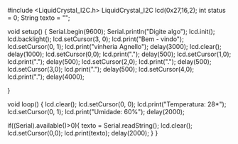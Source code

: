 #include <LiquidCrystal_I2C.h>
LiquidCrystal_I2C lcd(0x27,16,2);
int status = 0;
String  texto = "";

void setup() {
  Serial.begin(9600);
  Serial.println("Digite algo");
 lcd.init();
 lcd.backlight();
 lcd.setCursor(3, 0);
 lcd.print("Bem - vindo");
 lcd.setCursor(0, 1);
 lcd.print("vinheria Agnello");
 delay(3000);
lcd.clear();
delay(1000);
lcd.setCursor(0,0);
lcd.print(".");
delay(500);
lcd.setCursor(1,0);
lcd.print(".");
delay(500);
lcd.setCursor(2,0);
lcd.print(".");
delay(500);
lcd.setCursor(3,0);
lcd.print(".");
delay(500);
lcd.setCursor(4,0);
lcd.print(".");
delay(4000);

}


void loop() {
lcd.clear();
lcd.setCursor(0, 0);
lcd.print("Temperatura: 28*");
lcd.setCursor(0, 1);
lcd.print("Umidade: 60%");
delay(2000);

if((Serial).available()>0){
  texto = Serial.readString();
  lcd.clear();
  lcd.setCursor(0,0);
  lcd.print(texto);
  delay(2000);
}
}

